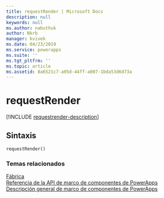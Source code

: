 ```yaml
---
title: requestRender | Microsoft Docs
description: null
keywords: null
ms.author: nabuthuk
author: Nkrb
manager: kvivek
ms.date: 04/23/2019
ms.service: powerapps
ms.suite: ''
ms.tgt_pltfrm: ''
ms.topic: article
ms.assetid: 8a6521c7-a05d-44ff-a007-1bda53d6d73a
---
```


# <a name="requestrender"></a>requestRender

[!INCLUDE [requestrender-description](includes/requestrender-description.md)]

## <a name="syntax"></a>Sintaxis
`requestRender()`

### <a name="related-topics"></a>Temas relacionados

[Fábrica](../factory.md)<br/>
[Referencia de la API de marco de componentes de PowerApps](../../reference/index.md)<br/>
[Descripción general de marco de componentes de PowerApps](../../overview.md)
